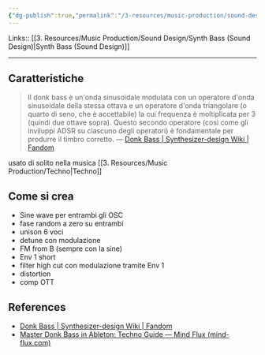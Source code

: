 ```yaml
---
{"dg-publish":true,"permalink":"/3-resources/music-production/sound-design/synth-donk-bass-sound-design/"}
---
```


Links:: [[3. Resources/Music Production/Sound Design/Synth Bass (Sound Design)\|Synth Bass (Sound Design)]]

---

## Caratteristiche

> Il donk bass è un'onda sinusoidale modulata con un operatore d'onda sinusoidale della stessa ottava e un operatore d'onda triangolare (o quarto di seno, che è accettabile) la cui frequenza è moltiplicata per 3 (quindi due ottave sopra). Questo secondo operatore (così come gli inviluppi ADSR su ciascuno degli operatori) è fondamentale per produrre il timbro corretto. — [Donk Bass | Synthesizer-design Wiki | Fandom](https://synthesizer-design.fandom.com/wiki/Donk_Bass#:~:text=The%20donk%20bass%20is%20a%20sine%20wave%20modulated%20with%20a,to%20producing%20the%20correct%20timbre.)

usato di solito nella musica [[3. Resources/Music Production/Techno\|Techno]]

## Come si crea

- Sine wave per entrambi gli OSC
- fase random a zero su entrambi
- unison 6 voci
- detune con modulazione
- FM from B (sempre con la sine)
- Env 1 short
- filter high cut con modulazione tramite Env 1
- distortion
- comp OTT



## References

- [Donk Bass | Synthesizer-design Wiki | Fandom](https://synthesizer-design.fandom.com/wiki/Donk_Bass#:~:text=The%20donk%20bass%20is%20a%20sine%20wave%20modulated%20with%20a,to%20producing%20the%20correct%20timbre.)
- [Master Donk Bass in Ableton: Techno Guide — Mind Flux (mind-flux.com)](https://www.mind-flux.com/news-1/2023/7/9/crafting-a-donk-bass-in-ableton-for-techno-music-a-comprehensive-guide)

